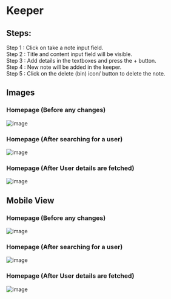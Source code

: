 # Keeper  
  
## Steps:  
Step 1 : Click on take a note input field.  
Step 2 : Title and content input field will be visible.  
Step 3 : Add details in the textboxes and press the + button.  
Step 4 : New note will be added in the keeper.  
Step 5 : Click on the delete (bin) icon/ button to delete the note.  
  
## Images  
###  Homepage (Before any changes)  
![image](https://user-images.githubusercontent.com/91786927/218267857-f1073cb9-5dc6-43de-b457-81a19d14b807.png)  
  
###  Homepage (After searching for a user)  
![image](https://user-images.githubusercontent.com/91786927/218267873-e3379eca-cfe3-4f6b-8d30-580583f2f253.png)  
  
###  Homepage (After User details are fetched)  
![image](https://user-images.githubusercontent.com/91786927/218267895-526f514c-5f0e-41b9-8a2a-5d4ce9d40068.png)  
  
##  Mobile View
  
###  Homepage (Before any changes)  
![image](https://user-images.githubusercontent.com/91786927/218268012-d6b6f5ba-ea18-4b0e-b812-05a040c221e2.png)  
  
###  Homepage (After searching for a user)  
![image](https://user-images.githubusercontent.com/91786927/218267988-e2195e22-8f02-48d3-a1a4-88474763259d.png)  
  
###  Homepage (After User details are fetched)  
![image](https://user-images.githubusercontent.com/91786927/218267917-dab72f4b-930c-4fe2-a845-e8b64e253516.png)  
